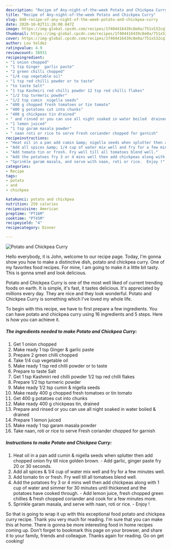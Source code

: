 ```yaml
---
description: "Recipe of Any-night-of-the-week Potato and Chickpea Curry"
title: "Recipe of Any-night-of-the-week Potato and Chickpea Curry"
slug: 848-recipe-of-any-night-of-the-week-potato-and-chickpea-curry
date: 2020-10-02T11:26:00.847Z
image: https://img-global.cpcdn.com/recipes/1f404416439c8e0a/751x532cq70/potato-and-chickpea-curry-recipe-main-photo.jpg
thumbnail: https://img-global.cpcdn.com/recipes/1f404416439c8e0a/751x532cq70/potato-and-chickpea-curry-recipe-main-photo.jpg
cover: https://img-global.cpcdn.com/recipes/1f404416439c8e0a/751x532cq70/potato-and-chickpea-curry-recipe-main-photo.jpg
author: Lou Valdez
ratingvalue: 4.9
reviewcount: 38931
recipeingredient:
- "1 onion chopped"
- "1 tsp Ginger  garlic paste"
- "2 green chilli chopped"
- "1/4 cup vegetable oil"
- "1 tsp red chilli powder or to taste"
- "to taste Salt"
- "1 tsp Kashmiri red chilli powder 12 tsp red chilli flakes"
- "1/2 tsp turmeric powder"
- "1/2 tsp cumin  nigella seeds"
- "400 g chopped fresh tomatoes or tin tomato"
- "400 g potatoes cut into chunks"
- "400 g chickpeas tin drained"
- " and rinsed or you can use all night soaked in water boiled  drained"
- "1 lemon juiced"
- "1 tsp garam masala powder"
- " naan roti or rice to serve Fresh coriander chopped for garnish"
recipeinstructions:
- "Heat oil in a pan add cumin &amp; nigella seeds when splutter then add chopped onion fry till nice golden brown.  Add garlic, ginger paste fry 20 or 30 seconds."
- "Add all spices &amp; 1/4 cup of water mix well and fry for a few minutes well."
- "Add tomato tin or fresh. Fry well till all tomatoes blend well."
- "Add the potatoes fry 3 or 4 mins well then add chickpeas along with 1 cup of water and simmer for 30 minutes until thickened and the potatoes have cooked through. Add lemon juice, fresh chopped green chillies &amp; fresh chopped coriander and cook for a few minutes more."
- "Sprinkle garam masala, and serve with naan, roti or rice.  Enjoy !"
categories:
- Recipe
tags:
- potato
- and
- chickpea

katakunci: potato and chickpea 
nutrition: 259 calories
recipecuisine: American
preptime: "PT16M"
cooktime: "PT45M"
recipeyield: "4"
recipecategory: Dinner

---
```



![Potato and Chickpea Curry](https://img-global.cpcdn.com/recipes/1f404416439c8e0a/751x532cq70/potato-and-chickpea-curry-recipe-main-photo.jpg)

Hello everybody, it is John, welcome to our recipe page. Today, I'm gonna show you how to make a distinctive dish, potato and chickpea curry. One of my favorites food recipes. For mine, I am going to make it a little bit tasty. This is gonna smell and look delicious.



Potato and Chickpea Curry is one of the most well liked of current trending foods on earth. It is simple, it's fast, it tastes delicious. It's appreciated by millions every day. They are nice and they look wonderful. Potato and Chickpea Curry is something which I've loved my whole life.


To begin with this recipe, we have to first prepare a few ingredients. You can have potato and chickpea curry using 16 ingredients and 5 steps. Here is how you can achieve it.

<!--inarticleads1-->

##### The ingredients needed to make Potato and Chickpea Curry:

1. Get 1 onion chopped
1. Make ready 1 tsp Ginger &amp; garlic paste
1. Prepare 2 green chilli chopped
1. Take 1/4 cup vegetable oil
1. Make ready 1 tsp red chilli powder or to taste
1. Prepare to taste Salt
1. Get 1 tsp Kashmiri red chilli powder 1/2 tsp red chilli flakes
1. Prepare 1/2 tsp turmeric powder
1. Make ready 1/2 tsp cumin &amp; nigella seeds
1. Make ready 400 g chopped fresh tomatoes or tin tomato
1. Get 400 g potatoes cut into chunks
1. Make ready 400 g chickpeas tin, drained
1. Prepare  and rinsed or you can use all night soaked in water boiled &amp; drained
1. Prepare 1 lemon juiced
1. Make ready 1 tsp garam masala powder
1. Take  naan, roti or rice to serve Fresh coriander chopped for garnish




<!--inarticleads2-->

##### Instructions to make Potato and Chickpea Curry:

1. Heat oil in a pan add cumin &amp; nigella seeds when splutter then add chopped onion fry till nice golden brown.  - Add garlic, ginger paste fry 20 or 30 seconds.
1. Add all spices &amp; 1/4 cup of water mix well and fry for a few minutes well.
1. Add tomato tin or fresh. Fry well till all tomatoes blend well.
1. Add the potatoes fry 3 or 4 mins well then add chickpeas along with 1 cup of water and simmer for 30 minutes until thickened and the potatoes have cooked through. - Add lemon juice, fresh chopped green chillies &amp; fresh chopped coriander and cook for a few minutes more.
1. Sprinkle garam masala, and serve with naan, roti or rice.  - Enjoy !




So that is going to wrap it up with this exceptional food potato and chickpea curry recipe. Thank you very much for reading. I'm sure that you can make this at home. There is gonna be more interesting food in home recipes coming up. Don't forget to bookmark this page on your browser, and share it to your family, friends and colleague. Thanks again for reading. Go on get cooking!

